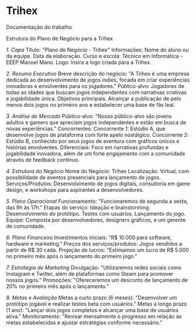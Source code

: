 # Trihex
Documentação do trabalho

Estrutura do Plano de Negócio para a Trihex


*1. Capa*
Título: "Plano de Negócio - Trihex"
Informações:
Nome do aluno ou da equipe.
Data da elaboração.
Curso e escola: Técnico em Informática - EEEP Manoel Mano.
Logo: Insira a logo criada para a Trihex.


*2. Resumo Executivo*
Breve descrição do negócio:
"A Trihex é uma empresa dedicada ao desenvolvimento de jogos indies, focada em criar experiências inovadoras e envolventes para os jogadores."
Público-alvo: Jogadores de todas as idades que buscam jogos independentes com narrativas criativas e jogabilidade única.
Objetivos principais: Alcançar a publicação de pelo menos dois jogos no primeiro ano e estabelecer uma base de fãs leal.


*3. Análise de Mercado*
Público-alvo:
"Nosso público-alvo são jovens adultos e gamers que apreciam jogos independentes e estão em busca de novas experiências."
Concorrentes:
Concorrente 1: Estúdio A, que desenvolve jogos de plataforma com forte apelo nostálgico.
Concorrente 2: Estúdio B, conhecido por seus jogos de aventura com gráficos únicos e histórias envolventes.
Diferenciais:
Foco em narrativas profundas e jogabilidade inovadora, além de um forte engajamento com a comunidade através de feedback contínuo.


*4. Estrutura do Negócio*
Nome do Negócio: Trihex
Localização: Virtual, com possibilidade de eventos presenciais para lançamento de jogos.
Serviços/Produtos: Desenvolvimento de jogos digitais, consultoria em game design, e workshops para aspirantes a desenvolvedores.


*5. Plano Operacional*
Funcionamento:
"Funcionaremos de segunda a sexta, das 9h às 17h."
Etapas do serviço:
Ideação e brainstorming.
Desenvolvimento do protótipo.
Testes com usuários.
Lançamento do jogo.
Equipe: Composta por desenvolvedores, designers gráficos, e um gerente de comunidade.


*6. Plano Financeiro*
Investimentos iniciais:
"R$ 10.000 para software, hardware e marketing."
Preços dos serviços/produtos:
Jogos vendidos a partir de R$ 30 cada.
Projeção de lucros:
"Estimamos um lucro de R$ 5.000 no primeiro mês após o lançamento do primeiro jogo."


*7. Estratégia de Marketing*
Divulgação:
"Utilizaremos redes sociais como Instagram e Twitter, além de plataformas como Steam para promover nossos jogos."
Promoções:
"Ofereceremos um desconto de lançamento de 20% no primeiro mês após o lançamento."


*8. Metas e Avaliação*
Metas a curto prazo (6 meses):
"Desenvolver um protótipo jogável e realizar testes beta com usuários."
Metas a longo prazo (1 ano):
"Lançar dois jogos completos e alcançar uma base de usuários ativa."
Monitoramento:
"Revisar mensalmente o progresso em relação às metas estabelecidas e ajustar estratégias conforme necessário."
